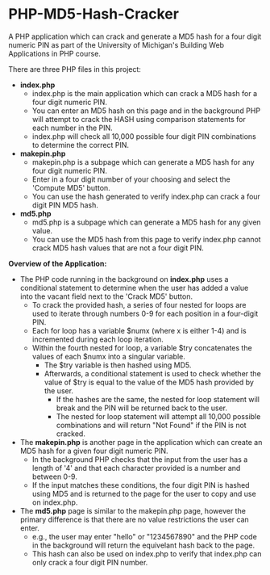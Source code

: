 # PHP-MD5-Hash-Cracker
A PHP application which can crack and generate a MD5 hash for a four digit numeric PIN as part of the University of Michigan's Building Web Applications in PHP course.

There are three PHP files in this project: 
  - **index.php**
      -  index.php is the main application which can crack a MD5 hash for a four digit numeric PIN.
      -  You can enter an MD5 hash on this page and in the background PHP will attempt to crack the HASH using comparison statements for each number in the PIN.
      -  index.php will check all 10,000 possible four digit PIN combinations to determine the correct PIN.
  - **makepin.php**
      -   makepin.php is a subpage which can generate a MD5 hash for any four digit numeric PIN.
      -   Enter in a four digit number of your choosing and select the 'Compute MD5' button.
      -   You can use the hash generated to verify index.php can crack a four digit PIN MD5 hash.
  - **md5.php**
      -   md5.php is a subpage which can generate a MD5 hash for any given value.
      -   You can use the MD5 hash from this page to verify index.php cannot crack MD5 hash values that are not a four digit PIN.

**Overview of the Application:**
- The PHP code running in the background on **index.php** uses a conditional statement to determine when the user has added a value into the vacant field next to the 'Crack MD5' button.
  - To crack the provided hash, a series of four nested for loops are used to iterate through numbers 0-9 for each position in a four-digit PIN.
  - Each for loop has a variable $numx (where x is either 1-4) and is incremented during each loop iteration.
  - Within the fourth nested for loop, a variable $try concatenates the values of each $numx into a singular variable.
    - The $try variable is then hashed using MD5.
    - Afterwards, a conditional statement is used to check whether the value of $try is equal to the value of the MD5 hash provided by the user.
      - If the hashes are the same, the nested for loop statement will break and the PIN will be returned back to the user.
      - The nested for loop statement will attempt all 10,000 possible combinations and will return "Not Found" if the PIN is not cracked.
- The **makepin.php** is another page in the application which can create an MD5 hash for a given four digit numeric PIN.
  - In the background PHP checks that the input from the user has a length of '4' and that each character provided is a number and between 0-9.
  - If the input matches these conditions, the four digit PIN is hashed using MD5 and is returned to the page for the user to copy and use on index.php.
- The **md5.php** page is similar to the makepin.php page, however the primary difference is that there are no value restrictions the user can enter.
  - e.g., the user may enter "hello" or "1234567890" and the PHP code in the background will return the equivelant hash back to the page.
  - This hash can also be used on index.php to verify that index.php can only crack a four digit PIN number.     
  
     
      
